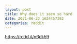 ```yaml
--- 
layout: post 
title: Why does it seem so hard 
date: 2021-06-23 1624457392 
categories: reddit 
--- 
```

https://redd.it/o6dk59